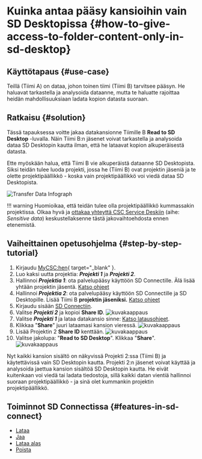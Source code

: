 # Kuinka antaa pääsy kansioihin vain SD Desktopissa {#how-to-give-access-to-folder-content-only-in-sd-desktop}

## Käyttötapaus {#use-case}

Teillä (Tiimi A) on dataa, johon toinen tiimi (Tiimi B) tarvitsee pääsyn. He haluavat tarkastella ja analysoida dataanne, mutta te haluatte rajoittaa heidän mahdollisuuksiaan ladata kopion datasta suoraan.

## Ratkaisu {#solution}

Tässä tapauksessa voitte jakaa datakansionne Tiimille B **Read to SD Desktop** -luvalla. Näin Tiimi B:n jäsenet voivat tarkastella ja analysoida dataa SD Desktopin kautta ilman, että he lataavat kopion alkuperäisestä datasta.

Ette myöskään halua, että Tiimi B vie alkuperäistä dataanne SD Desktopista. Siksi teidän tulee luoda projekti, jossa he (Tiimi B) ovat projektin jäseniä ja te olette projektipäällikkö - koska vain projektipäällikkö voi viedä dataa SD Desktopista.

![Transfer Data Infograph](https://a3s.fi/docs-files/sensitive-data/SD_Connect/UseCase_ReadToDesktop.png)

!!! warning
    Huomioikaa, että teidän tulee olla projektipäällikkö kummassakin projektissa. Olkaa hyvä ja [ottakaa yhteyttä CSC Service Deskiin](../../support/contact.md) (aihe: *Sensitive data*) keskustellaksenne tästä jakovaihtoehdosta ennen etenemistä.

## Vaiheittainen opetusohjelma {#step-by-step-tutorial}

1. Kirjaudu [MyCSC:hen](https://my.csc.fi/login){ target="_blank" }.
2. Luo kaksi uutta projektia: ***Projekti 1*** ja ***Projekti 2***.
3. Hallinnoi ***Projektia 1***: ota palvelupääsy käyttöön SD Connectille. Älä lisää yhtään projektin jäsentä. [Katso ohjeet](./sd-access.md)
4. Hallinnoi ***Projektia 2***: ota palvelupääsy käyttöön SD Connectille ja SD Desktopille. Lisää Tiimi B **projektin jäseniksi.** [Katso ohjeet](./sd-access.md)
5. Kirjaudu sisään [SD Connectiin](./sd-connect-login.md).
6. Valitse ***Projekti 2*** ja kopioi **Share ID**.
![kuvakaappaus](https://a3s.fi/docs-files/sensitive-data/SD_Connect/UseCase_ShareID2.png)
7. Valitse ***Projekti 1*** ja lataa datakansio sinne: [Katso latausohjeet](./sd-connect-upload.md).
8. Klikkaa "**Share**" juuri lataamasi kansion vieressä.
![kuvakaappaus](https://a3s.fi/docs-files/sensitive-data/SD_Connect/UseCase_ShareButton2.png)
9. Lisää Projektin 2 **Share ID** kenttään.
![kuvakaappaus](https://a3s.fi/docs-files/sensitive-data/SD_Connect/UseCase_AddShareID2.png)
10. Valitse jakolupa: "**Read to SD Desktop**". Klikkaa "**Share**".
![kuvakaappaus](https://a3s.fi/docs-files/sensitive-data/SD_Connect/UseCase_SelectPermission2.png)

Nyt kaikki kansion sisältö on näkyvissä Projekti 2:ssa (Tiimi B) ja käytettävissä vain SD Desktopin kautta. Projekti 2:n jäsenet voivat käyttää ja analysoida jaettua kansion sisältöä SD Desktopin kautta. He eivät kuitenkaan voi viedä tai ladata tiedostoja, sillä kaikki datan vientiä hallinnoi suoraan projektipäällikkö - ja sinä olet kummankin projektin projektipäällikkö.

## Toiminnot SD Connectissa {#features-in-sd-connect}

* [Lataa](./sd-connect-upload.md)
* [Jaa](./sd-connect-share.md)
* [Lataa alas](./sd-connect-download.md)
* [Poista](./sd-connect-delete.md)